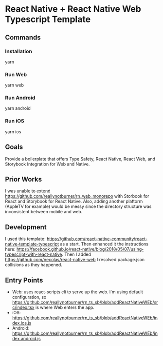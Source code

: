 # React Native + React Native Web Typescript Template

## Commands
### Installation
yarn

### Run Web
yarn web

### Run Android
yarn android

### Run iOS
yarn ios

## Goals
Provide a boilerplate that offers Type Safety, React Native, React Web, and Storybook Integration for Web and Native.

## Prior Works
I was unable to extend https://github.com/reallynotburner/rn_web_monorepo with Storbook for React and Storybook for React Native. Also, adding another plaftorm (AppleTV for example) would be messy since the directory structure was inconsistent between mobile and web.

## Development
I used this template: https://github.com/react-native-community/react-native-template-typescript as a start.  Then enhanced it the instructions here:
https://facebook.github.io/react-native/blog/2018/05/07/using-typescript-with-react-native.
Then I added https://github.com/necolas/react-native-web
I resolved package.json collisions as they happened.

## Entry Points
- Web:  uses react-scripts cli to serve up the web.  I'm using default configuration, so https://github.com/reallynotburner/rn_ts_sb/blob/addReactNativeWEb/src/index.tsx is where Web enters the app.
- iOS: https://github.com/reallynotburner/rn_ts_sb/blob/addReactNativeWEb/index.ios.js
- Android: https://github.com/reallynotburner/rn_ts_sb/blob/addReactNativeWEb/index.android.js
